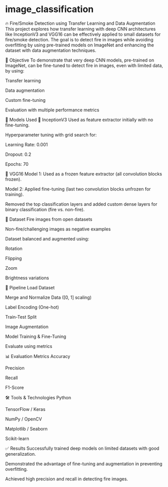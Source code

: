 # image_classification
🔥 Fire/Smoke Detection using Transfer Learning and Data Augmentation
This project explores how transfer learning with deep CNN architectures like InceptionV3 and VGG16 can be effectively applied to small datasets for fire/smoke detection. The goal is to detect fire in images while avoiding overfitting by using pre-trained models on ImageNet and enhancing the dataset with data augmentation techniques.

📌 Objective
To demonstrate that very deep CNN models, pre-trained on ImageNet, can be fine-tuned to detect fire in images, even with limited data, by using:

Transfer learning

Data augmentation

Custom fine-tuning

Evaluation with multiple performance metrics

🧠 Models Used
🔹 InceptionV3
Used as feature extractor initially with no fine-tuning.

Hyperparameter tuning with grid search for:

Learning Rate: 0.001

Dropout: 0.2

Epochs: 70

🔹 VGG16
Model 1: Used as a frozen feature extractor (all convolution blocks frozen).

Model 2: Applied fine-tuning (last two convolution blocks unfrozen for training).

Removed the top classification layers and added custom dense layers for binary classification (fire vs. non-fire).

📂 Dataset
Fire images from open datasets

Non-fire/challenging images as negative examples

Dataset balanced and augmented using:

Rotation

Flipping

Zoom

Brightness variations

🔄 Pipeline
Load Dataset

Merge and Normalize Data ([0, 1] scaling)

Label Encoding (One-hot)

Train-Test Split

Image Augmentation

Model Training & Fine-Tuning

Evaluate using metrics

📊 Evaluation Metrics
Accuracy

Precision

Recall

F1-Score

🛠️ Tools & Technologies
Python

TensorFlow / Keras

NumPy / OpenCV

Matplotlib / Seaborn

Scikit-learn

✅ Results
Successfully trained deep models on limited datasets with good generalization.

Demonstrated the advantage of fine-tuning and augmentation in preventing overfitting.

Achieved high precision and recall in detecting fire images.
